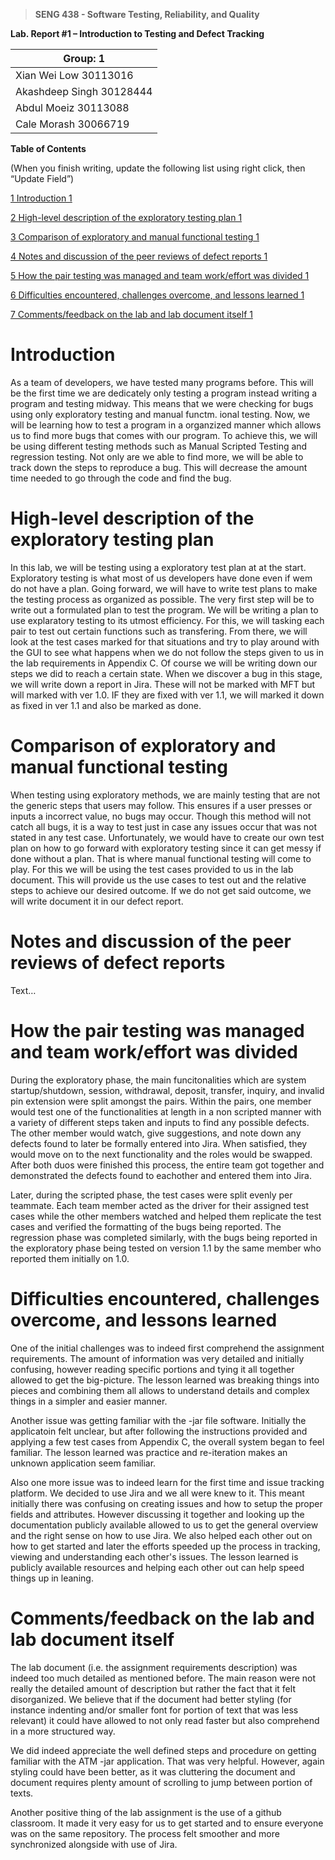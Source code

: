 >   **SENG 438 - Software Testing, Reliability, and Quality**

**Lab. Report \#1 – Introduction to Testing and Defect Tracking**

| Group: 1      |
|-----------------|
| Xian Wei Low    30113016           |   
| Akashdeep Singh 30128444           |   
| Abdul Moeiz 30113088               |   
| Cale Morash 30066719               |   


**Table of Contents**

(When you finish writing, update the following list using right click, then
“Update Field”)

[1 Introduction	1](#_Toc439194677)

[2 High-level description of the exploratory testing plan	1](#_Toc439194678)

[3 Comparison of exploratory and manual functional testing	1](#_Toc439194679)

[4 Notes and discussion of the peer reviews of defect reports	1](#_Toc439194680)

[5 How the pair testing was managed and team work/effort was
divided	1](#_Toc439194681)

[6 Difficulties encountered, challenges overcome, and lessons
learned	1](#_Toc439194682)

[7 Comments/feedback on the lab and lab document itself	1](#_Toc439194683)

# Introduction

As a team of developers, we have tested many programs before. This will be the first time we are dedicately only testing a program instead writing a program and testing midway. This means that we were checking for bugs using only exploratory testing and manual functm. ional testing. Now, we will be learning how to test a program in a organzized manner which allows us to find more bugs that comes with our program. To achieve this, we will be using different testing methods such as Manual Scripted Testing and regression testing. Not only are we able to find more, we will be able to track down the steps to reproduce a bug. This will decrease the amount time needed to go through the code and find the bug. 

# High-level description of the exploratory testing plan

In this lab, we will be testing using a exploratory test plan at at the start. Exploratory testing is what most of us developers have done even if wem do not have a plan. Going forward, we will have to write test plans to make the testing process as organized as possible. The very first step will be to write out a formulated plan to test the program. We will be writing a plan to use explaratory testing to its utmost efficiency. For this, we will tasking each pair to test out certain functions such as transfering. From there, we will look at the test cases marked for that situations and try to play around with the GUI to see what happens when we do not follow the steps given to us in the lab requirements in Appendix C. Of course we will be writing down our steps we did to reach a certain state. When we discover a bug in this stage, we will write down a report in Jira. These will not be marked with MFT but will marked with ver 1.0. IF they are fixed with ver 1.1, we will marked it down as fixed in ver 1.1 and also be marked as done.

# Comparison of exploratory and manual functional testing

When testing using exploratory methods, we are mainly testing that are not the generic steps that users may follow. This ensures if a user presses or inputs a incorrect value, no bugs may occur. Though this method will not catch all bugs, it is a way to test just in case any issues occur that was not stated in any test case. Unfortunately, we would have to create our own test plan on how to go forward with exploratory testing since it can get messy if done without a plan. That is where manual functional testing will come to play. For this we will be using the test cases provided to us in the lab document. This will provide us the use cases to test out and the relative steps to achieve our desired outcome. If we do not get said outcome, we will write document it in our defect report. 

# Notes and discussion of the peer reviews of defect reports

Text…

# How the pair testing was managed and team work/effort was divided 

During the exploratory phase, the main funcitonalities which are system startup/shutdown, session, withdrawal, deposit, transfer, inquiry, and invalid pin extension were split amongst the pairs. Within the pairs, one member would test one of the functionalities at length in a non scripted manner with a variety of different steps taken and inputs to find any possible defects. The other member would watch, give suggestions, and note down any defects found to later be formally entered into Jira. When satisfied, they would move on to the next functionality and the roles would be swapped. After both duos were finished this process, the entire team got together and demonstrated the defects found to eachother and entered them into Jira.

Later, during the scripted phase, the test cases were split evenly per teammate. Each team member acted as the driver for their assigned test cases while the other members watched and helped them replicate the test cases and verified the formatting of the bugs being reported. The regression phase was completed similarly, with the bugs being reported in the exploratory phase being tested on version 1.1 by the same member who reported them initially on 1.0.

# Difficulties encountered, challenges overcome, and lessons learned

One of the initial challenges was to indeed first comprehend the assignment requirements. The amount of information was very detailed and initially confusing, however reading specific portions and tying it all together allowed to get the big-picture.  The lesson learned was breaking things into pieces and combining them all allows to understand details and complex things in a simpler and easier manner.

Another issue was getting familiar with the -jar file software. Initially the applicatoin felt unclear, but after following the instructions provided and applying a few test cases from Appendix C, the overall system began to feel familiar. The lesson learned was practice and re-iteration makes an unknown application seem familiar.

Also one more issue was to indeed learn for the first time and issue tracking platform. We decided to use Jira and we all were knew to it. This meant initially there was confusing on creating issues and how to setup the proper fields and attributes. However discussing it together and looking up the documentation publicly available allowed to us to get the general overview and the right sense on how to use Jira. We also helped each other out on how to get started and later the efforts speeded up the process in tracking, viewing and understanding each other's issues. The lesson learned is publicly available resources and helping each other out can help speed things up in leaning.

# Comments/feedback on the lab and lab document itself

The lab document (i.e. the assignment requirements description) was indeed too much detailed as mentioned before. The main reason were not really the detailed amount of description but rather the fact that it felt disorganized. We believe that if the document had better styling (for instance indenting and/or smaller font for portion of text that was less relevant) it could have allowed to not only read faster but also comprehend in a more structured way.

We did indeed appreciate the well defined steps and procedure on getting familiar with the ATM -jar application. That was very helpful. However, again styling could have been better, as it was cluttering the document and document requires plenty amount of scrolling to jump between portion of texts.

Another positive thing of the lab assignment is the use of a github classroom. It made it very easy for us to get started and to ensure everyone was on the same repository. The process felt smoother and more synchronized alongside with use of Jira.
